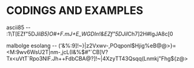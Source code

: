 # CODINGS AND EXAMPLES
ascii85 -- :1\T[EZf"5DJil*B5)O#+F.mJ+E_WGDIn!&EZf"5DJil*Ch7]2H#IgJA8c[0

malbolge esolang -- ('&%:9]!~}|z2Vxwv-,POqponl$Hjig%eB@@>}=<M:9wv6WsU2T|nm-,jcL(I&%$#"`CB]V?Tx<uVtT`Rpo3NlF.Jh++FdbCBA@?]!~|4XzyTT43Qsqq(Lnmkj"Fhg${z@>
